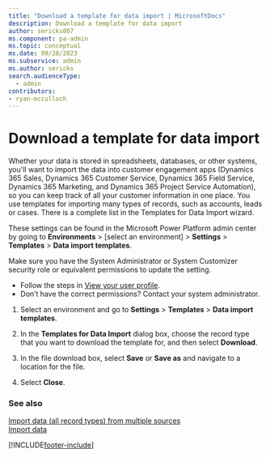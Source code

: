 ```yaml
---
title: "Download a template for data import | MicrosoftDocs"
description: Download a template for data import
author: sericks007
ms.component: pa-admin
ms.topic: conceptual
ms.date: 09/28/2023
ms.subservice: admin
ms.author: sericks
search.audienceType: 
  - admin
contributors:
- ryan-mcculloch 
---
```

# Download a template for data import

Whether your data is stored in spreadsheets, databases, or other systems, you'll want to import the data into customer engagement apps (Dynamics 365 Sales, Dynamics 365 Customer Service, Dynamics 365 Field Service, Dynamics 365 Marketing, and Dynamics 365 Project Service Automation), so you can keep track of all your customer information in one place. You use templates for importing many types of records, such as accounts, leads or cases. There is a complete list in the Templates for Data Import wizard.  

These settings can be found in the Microsoft Power Platform admin center by going to **Environments** > [select an environment] > **Settings** > **Templates** > **Data import templates**.

Make sure you have the System Administrator or System Customizer security role or equivalent permissions to update the setting.

- Follow the steps in [View your user profile](/powerapps/user/view-your-user-profile).
- Don’t have the correct permissions? Contact your system administrator.
  
1. Select an environment and go to **Settings** > **Templates** > **Data import templates**.
  
2. In the **Templates for Data Import** dialog box, choose the record type that you want to download the template for, and then select **Download**.  
  
3. In the file download box, select **Save** or **Save as** and navigate to a location for the file.  
  
4. Select **Close**.  
  
### See also  
[Import data (all record types) from multiple sources](import-data-all-record-types.md) <br />
[Import data](/powerapps/developer/common-data-service/import-data)
 


[!INCLUDE[footer-include](../includes/footer-banner.md)]
